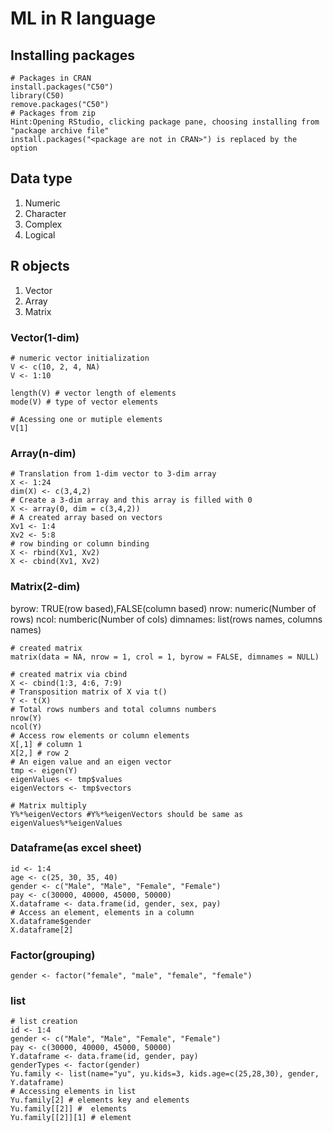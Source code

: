 # ML in R language
## Installing packages
```
# Packages in CRAN
install.packages("C50")
library(C50)
remove.packages("C50")
# Packages from zip
Hint:Opening RStudio, clicking package pane, choosing installing from "package archive file"
install.packages("<package are not in CRAN>") is replaced by the option
```
## Data type
1. Numeric
2. Character
3. Complex
4. Logical

## R objects
1. Vector
2. Array
3. Matrix

### Vector(1-dim)
```
# numeric vector initialization
V <- c(10, 2, 4, NA)
V <- 1:10 

length(V) # vector length of elements
mode(V) # type of vector elements 

# Acessing one or mutiple elements
V[1]
```
### Array(n-dim)
```
# Translation from 1-dim vector to 3-dim array
X <- 1:24
dim(X) <- c(3,4,2)
# Create a 3-dim array and this array is filled with 0
X <- array(0, dim = c(3,4,2))
# A created array based on vectors
Xv1 <- 1:4
Xv2 <- 5:8
# row binding or column binding
X <- rbind(Xv1, Xv2)
X <- cbind(Xv1, Xv2)
```
### Matrix(2-dim)
byrow: TRUE(row based),FALSE(column based)
nrow: numeric(Number of rows)
ncol: numberic(Number of cols)
dimnames: list(rows names, columns names)
```
# created matrix
matrix(data = NA, nrow = 1, crol = 1, byrow = FALSE, dimnames = NULL)

# created matrix via cbind
X <- cbind(1:3, 4:6, 7:9)
# Transposition matrix of X via t()
Y <- t(X)
# Total rows numbers and total columns numbers
nrow(Y)
ncol(Y)
# Access row elements or column elements
X[,1] # column 1
X[2,] # row 2
# An eigen value and an eigen vector
tmp <- eigen(Y)
eigenValues <- tmp$values
eigenVectors <- tmp$vectors

# Matrix multiply
Y%*%eigenVectors #Y%*%eigenVectors should be same as eigenValues%*%eigenValues
```
### Dataframe(as excel sheet)
```
id <- 1:4
age <- c(25, 30, 35, 40)
gender <- c("Male", "Male", "Female", "Female")
pay <- c(30000, 40000, 45000, 50000)
X.dataframe <- data.frame(id, gender, sex, pay)
# Access an element, elements in a column
X.dataframe$gender
X.dataframe[2]
```
### Factor(grouping)
```
gender <- factor("female", "male", "female", "female")
```
### list
```
# list creation
id <- 1:4
gender <- c("Male", "Male", "Female", "Female")
pay <- c(30000, 40000, 45000, 50000)
Y.dataframe <- data.frame(id, gender, pay)
genderTypes <- factor(gender)
Yu.family <- list(name="yu", yu.kids=3, kids.age=c(25,28,30), gender, Y.dataframe)
# Accessing elements in list
Yu.family[2] # elements key and elements
Yu.family[[2]] #  elements
Yu.family[[2]][1] # element
```
